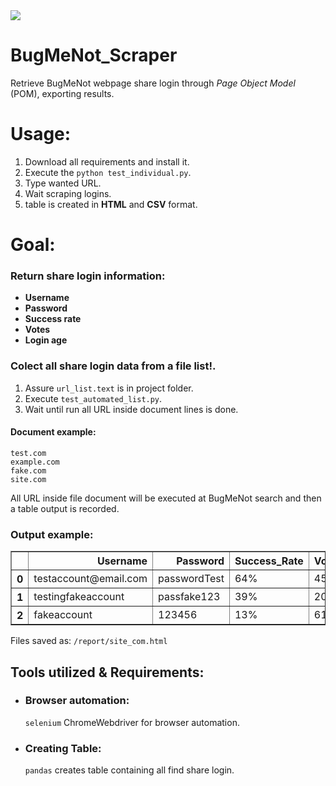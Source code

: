
<img src="http://bugmenot.com/assets/img/logo.png">

# BugMeNot_Scraper
Retrieve BugMeNot webpage share login through _Page Object Model_ (POM), exporting results.

# Usage:
1. Download all requirements and install it.
2. Execute the `python test_individual.py`.
3. Type wanted URL. 
4. Wait scraping logins.
5. table is created in **HTML** and **CSV** format.

# Goal:
 ### Return share login information:
- **Username**
- **Password**
- **Success rate**
- **Votes**
- **Login age**

### Colect all share login data from a file list!.
1. Assure `url_list.text` is in project folder.
2. Execute `test_automated_list.py`.
3. Wait until run all URL inside document lines is done.

#### Document example:
```
test.com
example.com
fake.com
site.com
```
All URL inside file document will be executed at BugMeNot search and then a table output is recorded.

### Output example:
<table border="1" class="dataframe">
  <thead>
    <tr style="text-align: right;">
      <th></th>
      <th>Username</th>
      <th>Password</th>
      <th>Success_Rate</th>
      <th>Votes</th>
      <th>Login_Age</th>
    </tr>
  </thead>
  <tbody>
    <tr>
      <th>0</th>
      <td>testaccount@email.com</td>
      <td>passwordTest</td>
      <td>64%</td>
      <td>45</td>
      <td>5 months</td>
    </tr>
    <tr>
      <th>1</th>
      <td>testingfakeaccount</td>
      <td>passfake123</td>
      <td>39%</td>
      <td>201</td>
      <td>7 months</td>
    </tr>
    <tr>
      <th>2</th>
      <td>fakeaccount</td>
      <td>123456</td>
      <td>13%</td>
      <td>616</td>
      <td>2 years</td>
    </tr>
  </tbody>
</table>

Files saved as: `/report/site_com.html`  
## Tools utilized & Requirements:
-  ### Browser automation:
    `selenium` ChromeWebdriver for browser automation.

- ### Creating Table:
    `pandas` creates table containing all find share login.
